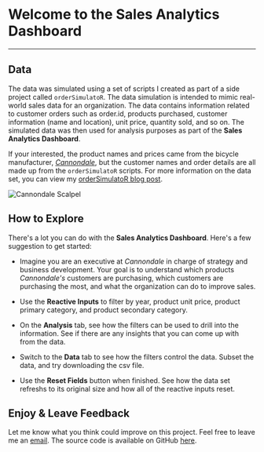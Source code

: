 # Welcome to the Sales Analytics Dashboard
---

## Data

The data was simulated using a set of scripts I created as part of a side project called `orderSimulatoR`. The data simulation is intended to mimic real-world sales data for an organization. The data contains information related to customer orders such as order.id, products purchased, customer information (name and location), unit price, quantity sold, and so on. The simulated data was then used for analysis purposes as part of the __Sales Analytics Dashboard__. 

If your interested, the product names and prices came from the bicycle manufacturer, _[Cannondale](http://www.cannondale.com/en/USA)_, but the customer names and order details are all made up from the `orderSimulatoR` scripts. For more information on the data set, you can view my [orderSimulatoR blog post](http://www.mattdancho.com/business/2016/07/12/orderSimulatoR.html).

![Cannondale Scalpel](http://www.mattdancho.com/assets/cannondale_bike.jpg)

## How to Explore

There's a lot you can do with the __Sales Analytics Dashboard__. Here's a few suggestion to get started:

* Imagine you are an executive at _Cannondale_ in charge of strategy and business development. Your goal is to understand which products _Cannondale's_ customers are purchasing, which customers are purchasing the most, and what the organization can do to improve sales.

* Use the __Reactive Inputs__ to filter by year, product unit price, product primary category, and product secondary category. 

* On the __Analysis__ tab, see how the filters can be used to drill into the information. See if there are any insights that you can come up with from the data.

* Switch to the __Data__ tab to see how the filters control the data. Subset the data, and try downloading the csv file. 

* Use the __Reset Fields__ button when finished. See how the data set refreshs to its original size and how all of the reactive inputs reset.

## Enjoy & Leave Feedback

Let me know what you think could improve on this project. Feel free to leave me an [email](mailto:mdancho@gmail.com). The source code is available on GitHub [here](https://github.com/mdancho84/datasciencecoursera/tree/master/DevelopingDataProducts/shiny-app).



